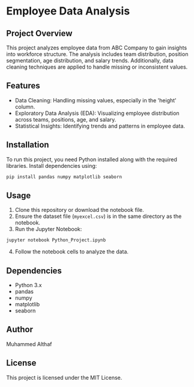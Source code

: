 # Employee Data Analysis

## Project Overview
This project analyzes employee data from ABC Company to gain insights into workforce structure. The analysis includes team distribution, position segmentation, age distribution, and salary trends. Additionally, data cleaning techniques are applied to handle missing or inconsistent values.

## Features
- Data Cleaning: Handling missing values, especially in the 'height' column.
- Exploratory Data Analysis (EDA): Visualizing employee distribution across teams, positions, age, and salary.
- Statistical Insights: Identifying trends and patterns in employee data.

## Installation
To run this project, you need Python installed along with the required libraries. Install dependencies using:

```bash
pip install pandas numpy matplotlib seaborn
```

## Usage
1. Clone this repository or download the notebook file.
2. Ensure the dataset file (`myexcel.csv`) is in the same directory as the notebook.
3. Run the Jupyter Notebook:

```bash
jupyter notebook Python_Project.ipynb
```

4. Follow the notebook cells to analyze the data.

## Dependencies
- Python 3.x
- pandas
- numpy
- matplotlib
- seaborn

## Author
Muhammed Althaf

## License
This project is licensed under the MIT License.

